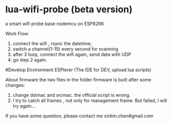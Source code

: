 # lua-wifi-probe (beta version)
a smart wifi probe base nodemcu on ESP8266

Work Flow:
1. connect the wifi , rsync the datetime;
2. switch a channel(1-15) every second for scanning
3. after 3 loop, connect the wifi again, send data with UDP
4. go step 2 again. 

#Develop Environment
ESPlorer (The IDE for DEV, upload lua scripts)


About firmware
the two files in the folder firmware is built after some changes:
1. change dstmac and srcmac. the official script is wrong.
2. I try to catch all frames , not only for management frame. But failed, I will try again...


If you have some question, please contact me xinbin.chen#gmail.com